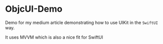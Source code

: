 # ObjcUI-Demo

Demo for my medium article demonstrating how to use UIKit in the `SwiftUI` way.

It uses MVVM which is also a nice fit for SwiftUI
